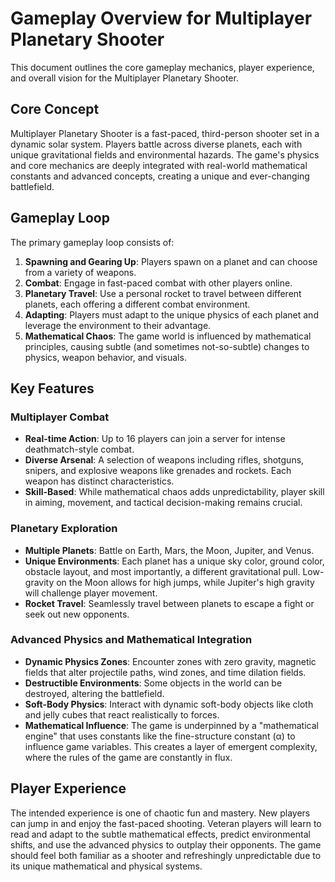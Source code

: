 # Gameplay Overview for Multiplayer Planetary Shooter

This document outlines the core gameplay mechanics, player experience, and overall vision for the Multiplayer Planetary Shooter.

## Core Concept

Multiplayer Planetary Shooter is a fast-paced, third-person shooter set in a dynamic solar system. Players battle across diverse planets, each with unique gravitational fields and environmental hazards. The game's physics and core mechanics are deeply integrated with real-world mathematical constants and advanced concepts, creating a unique and ever-changing battlefield.

## Gameplay Loop

The primary gameplay loop consists of:
1.  **Spawning and Gearing Up**: Players spawn on a planet and can choose from a variety of weapons.
2.  **Combat**: Engage in fast-paced combat with other players online.
3.  **Planetary Travel**: Use a personal rocket to travel between different planets, each offering a different combat environment.
4.  **Adapting**: Players must adapt to the unique physics of each planet and leverage the environment to their advantage.
5.  **Mathematical Chaos**: The game world is influenced by mathematical principles, causing subtle (and sometimes not-so-subtle) changes to physics, weapon behavior, and visuals.

## Key Features

### Multiplayer Combat
-   **Real-time Action**: Up to 16 players can join a server for intense deathmatch-style combat.
-   **Diverse Arsenal**: A selection of weapons including rifles, shotguns, snipers, and explosive weapons like grenades and rockets. Each weapon has distinct characteristics.
-   **Skill-Based**: While mathematical chaos adds unpredictability, player skill in aiming, movement, and tactical decision-making remains crucial.

### Planetary Exploration
-   **Multiple Planets**: Battle on Earth, Mars, the Moon, Jupiter, and Venus.
-   **Unique Environments**: Each planet has a unique sky color, ground color, obstacle layout, and most importantly, a different gravitational pull. Low-gravity on the Moon allows for high jumps, while Jupiter's high gravity will challenge player movement.
-   **Rocket Travel**: Seamlessly travel between planets to escape a fight or seek out new opponents.

### Advanced Physics and Mathematical Integration
-   **Dynamic Physics Zones**: Encounter zones with zero gravity, magnetic fields that alter projectile paths, wind zones, and time dilation fields.
-   **Destructible Environments**: Some objects in the world can be destroyed, altering the battlefield.
-   **Soft-Body Physics**: Interact with dynamic soft-body objects like cloth and jelly cubes that react realistically to forces.
-   **Mathematical Influence**: The game is underpinned by a "mathematical engine" that uses constants like the fine-structure constant (α) to influence game variables. This creates a layer of emergent complexity, where the rules of the game are constantly in flux.

## Player Experience
The intended experience is one of chaotic fun and mastery. New players can jump in and enjoy the fast-paced shooting. Veteran players will learn to read and adapt to the subtle mathematical effects, predict environmental shifts, and use the advanced physics to outplay their opponents. The game should feel both familiar as a shooter and refreshingly unpredictable due to its unique mathematical and physical systems. 